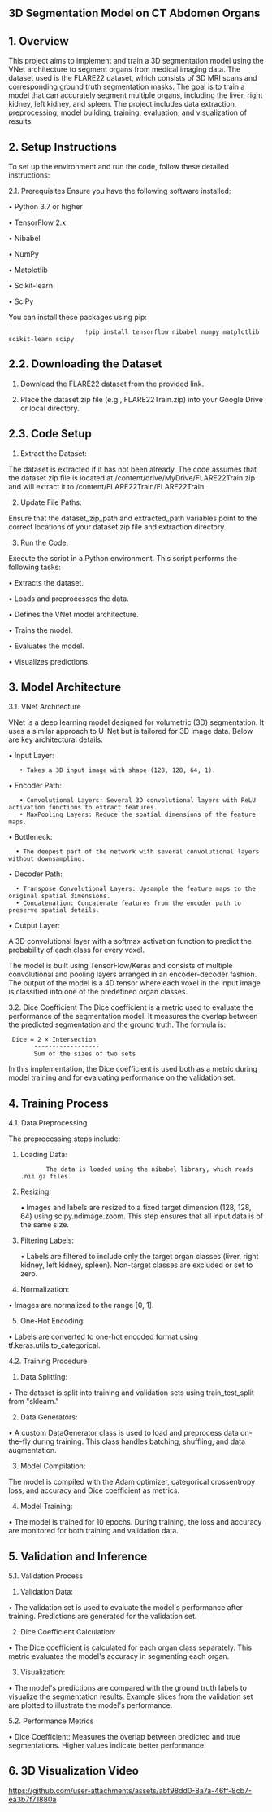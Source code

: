 ## 3D Segmentation Model on CT Abdomen Organs

## 1. Overview

This project aims to implement and train a 3D segmentation model using the VNet architecture to segment organs from medical imaging data. 
The dataset used is the FLARE22 dataset, which consists of 3D MRI scans and corresponding ground truth segmentation masks. 
The goal is to train a model that can accurately segment multiple organs, including the liver, right kidney, left kidney, and spleen. 
The project includes data extraction, preprocessing, model building, training, evaluation, and visualization of results.

## 2. Setup Instructions
To set up the environment and run the code, follow these detailed instructions:

2.1. Prerequisites
Ensure you have the following software installed:

•	Python 3.7 or higher

•	TensorFlow 2.x

•	Nibabel

•	NumPy

•	Matplotlib

•	Scikit-learn

•	SciPy

You can install these packages using pip:
                         
                         !pip install tensorflow nibabel numpy matplotlib scikit-learn scipy


## 2.2. Downloading the Dataset
1. Download the FLARE22 dataset from the provided link.
   
2. Place the dataset zip file (e.g., FLARE22Train.zip) into your Google Drive or local directory.

## 2.3. Code Setup
1. Extract the Dataset:

The dataset is extracted if it has not been already. 
The code assumes that the dataset zip file is located at /content/drive/MyDrive/FLARE22Train.zip and will extract it to /content/FLARE22Train/FLARE22Train.

2. Update File Paths:

Ensure that the dataset_zip_path and extracted_path variables point to the correct locations of your dataset zip file and extraction directory.

3. Run the Code:

Execute the script in a Python environment. This script performs the following tasks:

• Extracts the dataset.

• Loads and preprocesses the data.

• Defines the VNet model architecture.

• Trains the model.

• Evaluates the model.

• Visualizes predictions.

## 3. Model Architecture

 3.1. VNet Architecture
 
VNet is a deep learning model designed for volumetric (3D) segmentation. 
It uses a similar approach to U-Net but is tailored for 3D image data. Below are key architectural details:

• Input Layer:

       • Takes a 3D input image with shape (128, 128, 64, 1).

• Encoder Path:

       • Convolutional Layers: Several 3D convolutional layers with ReLU activation functions to extract features.
       • MaxPooling Layers: Reduce the spatial dimensions of the feature maps.
• Bottleneck:

      • The deepest part of the network with several convolutional layers without downsampling.
 
• Decoder Path:

      • Transpose Convolutional Layers: Upsample the feature maps to the original spatial dimensions.
      • Concatenation: Concatenate features from the encoder path to preserve spatial details.

• Output Layer:


A 3D convolutional layer with a softmax activation function to predict the probability of each class for every voxel.

The model is built using TensorFlow/Keras and consists of multiple convolutional and pooling layers arranged in an encoder-decoder fashion. 
The output of the model is a 4D tensor where each voxel in the input image is classified into one of the predefined organ classes.

3.2. Dice Coefficient
The Dice coefficient is a metric used to evaluate the performance of the segmentation model. It measures the overlap between the predicted segmentation and the ground truth. The formula is:

     Dice = 2 × Intersection
           ------------------
           Sum of the sizes of two sets

In this implementation, the Dice coefficient is used both as a metric during model training and for evaluating performance on the validation set.

## 4. Training Process

4.1. Data Preprocessing

The preprocessing steps include:

1. Loading Data:

              The data is loaded using the nibabel library, which reads .nii.gz files.
2. Resizing:

   • Images and labels are resized to a fixed target dimension (128, 128, 64) using scipy.ndimage.zoom. This step ensures that all input data is of the same size.

3. Filtering Labels:
   
   • Labels are filtered to include only the target organ classes (liver, right kidney, left kidney, spleen). Non-target classes are excluded or set to zero.

4. Normalization:

• Images are normalized to the range [0, 1].

5. One-Hot Encoding:

• Labels are converted to one-hot encoded format using tf.keras.utils.to_categorical.

4.2. Training Procedure

1. Data Splitting:

• The dataset is split into training and validation sets using train_test_split from "sklearn."

2. Data Generators:

• A custom DataGenerator class is used to load and preprocess data on-the-fly during training. This class handles batching, shuffling, and data augmentation.

3. Model Compilation:

The model is compiled with the Adam optimizer, categorical crossentropy loss, and accuracy and Dice coefficient as metrics.

4. Model Training:

• The model is trained for 10 epochs. During training, the loss and accuracy are monitored for both training and validation data.

## 5. Validation and Inference

5.1. Validation Process

1. Validation Data:

• The validation set is used to evaluate the model's performance after training. Predictions are generated for the validation set.

2. Dice Coefficient Calculation:

• The Dice coefficient is calculated for each organ class separately. This metric evaluates the model's accuracy in segmenting each organ.

3. Visualization:

• The model's predictions are compared with the ground truth labels to visualize the segmentation results. Example slices from the validation set are plotted to illustrate the model's performance.

5.2. Performance Metrics

• Dice Coefficient: Measures the overlap between predicted and true segmentations. Higher values indicate better performance.

## 6. 3D Visualization Video 



https://github.com/user-attachments/assets/abf98dd0-8a7a-46ff-8cb7-ea3b7f71880a

